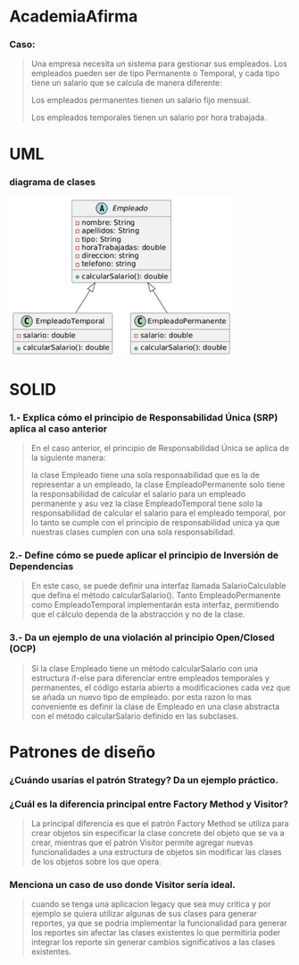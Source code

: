 # AcademiaAfirma

### Caso:
> Una empresa necesita un sistema para gestionar sus empleados. Los empleados pueden ser de tipo Permanente o Temporal, y cada tipo tiene un salario que se calcula de manera diferente:
>
> Los empleados permanentes tienen un salario fijo mensual.
>
> Los empleados temporales tienen un salario por hora trabajada.

# UML
### diagrama de clases 
<img src="./images/diagrama.png" width="400" />

# SOLID
### 1.- Explica cómo el principio de Responsabilidad Única (SRP) aplica al caso anterior
> En el caso anterior, el principio de Responsabilidad Única se aplica de la siguiente manera:
> 
> la clase Empleado tiene una sola responsabilidad que es la de representar a un empleado, la clase EmpleadoPermanente solo tiene la responsabilidad de calcular el salario para un empleado permanente y asu vez la clase EmpleadoTemporal tiene solo la responsabilidad de calcular el salario para el empleado temporal, por lo tanto se cumple con el principio de responsabilidad unica ya que nuestras clases cumplen con una sola responsabilidad.

### 2.- Define cómo se puede aplicar el principio de Inversión de Dependencias
> En este caso, se puede definir una interfaz  llamada SalarioCalculable que defina el método calcularSalario(). Tanto EmpleadoPermanente como EmpleadoTemporal implementarán esta interfaz, permitiendo que el cálculo dependa de la abstracción y no de la clase.

### 3.- Da un ejemplo de una violación al principio Open/Closed (OCP)
> Si la clase Empleado tiene un método calcularSalario con una estructura if-else para diferenciar entre empleados temporales y permanentes, el código estaría abierto a modificaciones cada vez que se añada un nuevo tipo de empleado. por esta razon lo mas conveniente es definir la clase de Empleado en una clase abstracta con el método calcularSalario definido en las subclases.

# Patrones de diseño
### ¿Cuándo usarías el patrón Strategy? Da un ejemplo práctico.
>

###  ¿Cuál es la diferencia principal entre Factory Method y Visitor? 
>La principal diferencia es que el patrón Factory Method se utiliza para crear objetos sin especificar la clase concrete del objeto que se va a crear, mientras que el patrón Visitor permite agregar nuevas funcionalidades a una estructura de objetos sin modificar las clases de los objetos sobre los que opera.

###  Menciona un caso de uso donde Visitor sería ideal.
> cuando se tenga una aplicacion legacy que sea muy critica y por ejemplo se quiera utilizar algunas de sus clases para generar reportes, ya que se podria implementar la funcionalidad para generar los reportes sin afectar las clases existentes lo que permitiria poder integrar los reporte sin generar cambios significativos a las clases existentes.
